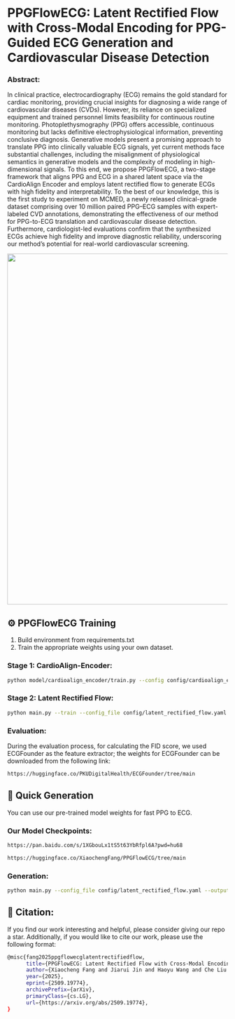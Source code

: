 # PPGFlowECG: Latent Rectified Flow with Cross-Modal Encoding for PPG-Guided ECG Generation and Cardiovascular Disease Detection

### Abstract: 
In clinical practice, electrocardiography (ECG) remains the gold standard for cardiac monitoring, providing crucial insights for diagnosing a wide range of cardiovascular diseases (CVDs). However, its reliance on specialized equipment and trained personnel limits feasibility for continuous routine monitoring. Photoplethysmography (PPG) offers accessible, continuous monitoring but lacks definitive electrophysiological information, preventing conclusive diagnosis. Generative models present a promising approach to translate PPG into clinically valuable ECG signals, yet current methods face substantial challenges, including the misalignment of physiological semantics in generative models and the complexity of modeling in high-dimensional signals. To this end, we propose PPGFlowECG, a two-stage framework that aligns PPG and ECG in a shared latent space via the CardioAlign Encoder and employs latent rectified flow to generate ECGs with high fidelity and interpretability. To the best of our knowledge, this is the first study to experiment on MCMED, a newly released clinical-grade dataset comprising over 10 million paired PPG–ECG samples with expert-labeled CVD annotations, demonstrating the effectiveness of our method for PPG-to-ECG translation and cardiovascular disease detection. Furthermore, cardiologist-led evaluations confirm that the synthesized ECGs achieve high fidelity and improve diagnostic reliability, underscoring our method’s potential for real-world cardiovascular screening.

<img src="./img/framework.png" width="800">

## ⚙️ PPGFlowECG Training
1. Build environment from requirements.txt
2. Train the appropriate weights using your own dataset.

### Stage 1: CardioAlign-Encoder:
```sh
python model/cardioalign_encoder/train.py --config config/cardioalign_encoder.yaml --save_dir results/cardioalign_encoder
```
### Stage 2: Latent Rectified Flow:
```sh
python main.py --train --config_file config/latent_rectified_flow.yaml --output baseline
```

### Evaluation:
During the evaluation process, for calculating the FID score, we used ECGFounder as the feature extractor; the weights for ECGFounder can be downloaded from the following link:
```sh
https://huggingface.co/PKUDigitalHealth/ECGFounder/tree/main
```

## 🚀 Quick Generation
You can use our pre-trained model weights for fast PPG to ECG.

### Our Model Checkpoints:
```sh
https://pan.baidu.com/s/1XGbouLx1tS5t63YbRfpl6A?pwd=hu68
```
```sh
https://huggingface.co/XiaochengFang/PPGFlowECG/tree/main
```

### Generation:
```sh
python main.py --config_file config/latent_rectified_flow.yaml --output baseline
```

## 📝 Citation:
If you find our work interesting and helpful, please consider giving our repo a star. Additionally, if you would like to cite our work, please use the following format:
```sh
@misc{fang2025ppgflowecglatentrectifiedflow,
      title={PPGFlowECG: Latent Rectified Flow with Cross-Modal Encoding for PPG-Guided ECG Generation and Cardiovascular Disease Detection}, 
      author={Xiaocheng Fang and Jiarui Jin and Haoyu Wang and Che Liu and Jieyi Cai and Guangkun Nie and Jun Li and Hongyan Li and Shenda Hong},
      year={2025},
      eprint={2509.19774},
      archivePrefix={arXiv},
      primaryClass={cs.LG},
      url={https://arxiv.org/abs/2509.19774}, 
}
```
